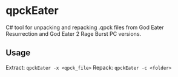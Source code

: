# qpckEater
C# tool for unpacking and repacking .qpck files from God Eater Resurrection and God Eater 2 Rage Burst PC versions.

## Usage
Extract: `qpckEater -x <qpck_file>`
Repack: `qpckEater -c <folder>`
